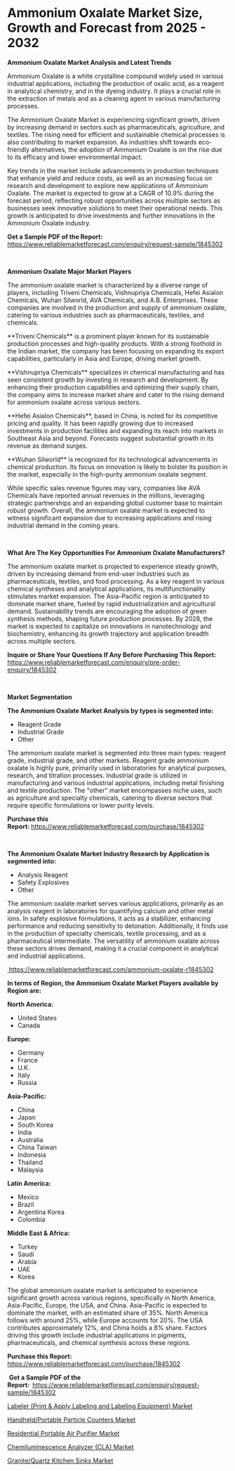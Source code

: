 <p><h1>Ammonium Oxalate Market Size, Growth and Forecast from 2025 - 2032</h1></p><p><strong>Ammonium Oxalate Market Analysis and Latest Trends</strong></p>
<p><p>Ammonium Oxalate is a white crystalline compound widely used in various industrial applications, including the production of oxalic acid, as a reagent in analytical chemistry, and in the dyeing industry. It plays a crucial role in the extraction of metals and as a cleaning agent in various manufacturing processes.</p><p>The Ammonium Oxalate Market is experiencing significant growth, driven by increasing demand in sectors such as pharmaceuticals, agriculture, and textiles. The rising need for efficient and sustainable chemical processes is also contributing to market expansion. As industries shift towards eco-friendly alternatives, the adoption of Ammonium Oxalate is on the rise due to its efficacy and lower environmental impact.</p><p>Key trends in the market include advancements in production techniques that enhance yield and reduce costs, as well as an increasing focus on research and development to explore new applications of Ammonium Oxalate. The market is expected to grow at a CAGR of 10.9% during the forecast period, reflecting robust opportunities across multiple sectors as businesses seek innovative solutions to meet their operational needs. This growth is anticipated to drive investments and further innovations in the Ammonium Oxalate industry.</p></p>
<p><strong>Get a Sample PDF of the Report:&nbsp;</strong> <a href="https://www.reliablemarketforecast.com/enquiry/request-sample/1845302?utm_campaign=3445&utm_medium=2&utm_source=Github&utm_content=ia&utm_term=01042025&utm_id=ammonium-oxalate">https://www.reliablemarketforecast.com/enquiry/request-sample/1845302</a></p>
<p>&nbsp;</p>
<p><strong>Ammonium Oxalate Major Market Players</strong></p>
<p><p>The ammonium oxalate market is characterized by a diverse range of players, including Triveni Chemicals, Vishnupriya Chemicals, Hefei Asialon Chemicals, Wuhan Silworld, AVA Chemicals, and A.B. Enterprises. These companies are involved in the production and supply of ammonium oxalate, catering to various industries such as pharmaceuticals, textiles, and chemicals.</p><p>**Triveni Chemicals** is a prominent player known for its sustainable production processes and high-quality products. With a strong foothold in the Indian market, the company has been focusing on expanding its export capabilities, particularly in Asia and Europe, driving market growth.</p><p>**Vishnupriya Chemicals** specializes in chemical manufacturing and has seen consistent growth by investing in research and development. By enhancing their production capabilities and optimizing their supply chain, the company aims to increase market share and cater to the rising demand for ammonium oxalate across various sectors.</p><p>**Hefei Asialon Chemicals**, based in China, is noted for its competitive pricing and quality. It has been rapidly growing due to increased investments in production facilities and expanding its reach into markets in Southeast Asia and beyond. Forecasts suggest substantial growth in its revenue as demand surges.</p><p>**Wuhan Silworld** is recognized for its technological advancements in chemical production. Its focus on innovation is likely to bolster its position in the market, especially in the high-purity ammonium oxalate segment.</p><p>While specific sales revenue figures may vary, companies like AVA Chemicals have reported annual revenues in the millions, leveraging strategic partnerships and an expanding global customer base to maintain robust growth. Overall, the ammonium oxalate market is expected to witness significant expansion due to increasing applications and rising industrial demand in the coming years.</p></p>
<p>&nbsp;</p>
<p><strong>What Are The Key Opportunities For Ammonium Oxalate Manufacturers?</strong></p>
<p><p>The ammonium oxalate market is projected to experience steady growth, driven by increasing demand from end-user industries such as pharmaceuticals, textiles, and food processing. As a key reagent in various chemical syntheses and analytical applications, its multifunctionality stimulates market expansion. The Asia-Pacific region is anticipated to dominate market share, fueled by rapid industrialization and agricultural demand. Sustainability trends are encouraging the adoption of green synthesis methods, shaping future production processes. By 2028, the market is expected to capitalize on innovations in nanotechnology and biochemistry, enhancing its growth trajectory and application breadth across multiple sectors.</p></p>
<p><strong>Inquire or Share Your Questions If Any Before Purchasing This Report:</strong> <a href="https://www.reliablemarketforecast.com/enquiry/pre-order-enquiry/1845302?utm_campaign=3445&utm_medium=2&utm_source=Github&utm_content=ia&utm_term=01042025&utm_id=ammonium-oxalate">https://www.reliablemarketforecast.com/enquiry/pre-order-enquiry/1845302</a></p>
<p>&nbsp;</p>
<p><strong>Market Segmentation</strong></p>
<p><strong>The Ammonium Oxalate Market Analysis by types is segmented into:</strong></p>
<p><ul><li>Reagent Grade</li><li>Industrial Grade</li><li>Other</li></ul></p>
<p><p>The ammonium oxalate market is segmented into three main types: reagent grade, industrial grade, and other markets. Reagent grade ammonium oxalate is highly pure, primarily used in laboratories for analytical purposes, research, and titration processes. Industrial grade is utilized in manufacturing and various industrial applications, including metal finishing and textile production. The "other" market encompasses niche uses, such as agriculture and specialty chemicals, catering to diverse sectors that require specific formulations or lower purity levels.</p></p>
<p><strong>Purchase this Report:&nbsp;</strong><a href="https://www.reliablemarketforecast.com/purchase/1845302?utm_campaign=3445&utm_medium=2&utm_source=Github&utm_content=ia&utm_term=01042025&utm_id=ammonium-oxalate">https://www.reliablemarketforecast.com/purchase/1845302</a></p>
<p>&nbsp;</p>
<p><strong>The Ammonium Oxalate Market Industry Research by Application is segmented into:</strong></p>
<p><ul><li>Analysis Reagent</li><li>Safety Explosives</li><li>Other</li></ul></p>
<p><p>The ammonium oxalate market serves various applications, primarily as an analysis reagent in laboratories for quantifying calcium and other metal ions. In safety explosive formulations, it acts as a stabilizer, enhancing performance and reducing sensitivity to detonation. Additionally, it finds use in the production of specialty chemicals, textile processing, and as a pharmaceutical intermediate. The versatility of ammonium oxalate across these sectors drives demand, making it a crucial component in analytical and industrial applications.</p></p>
<p><a href="https://www.reliablemarketforecast.com/ammonium-oxalate-r1845302?utm_campaign=3445&utm_medium=2&utm_source=Github&utm_content=ia&utm_term=01042025&utm_id=ammonium-oxalate">&nbsp;https://www.reliablemarketforecast.com/ammonium-oxalate-r1845302</a></p>
<p><strong>In terms of Region, the Ammonium Oxalate Market Players available by Region are:</strong></p>
<p>
    <p> <strong> North America: </strong>
        <ul>
            <li>United States</li>
            <li>Canada</li>
        </ul>
        </p> 
    <p> <strong> Europe: </strong>
        <ul>
            <li>Germany</li>
            <li>France</li>
            <li>U.K.</li>
            <li>Italy</li>
            <li>Russia</li>
        </ul>
        </p> 
    <p> <strong> Asia-Pacific: </strong>
        <ul>
            <li>China</li>
            <li>Japan</li>
            <li>South Korea</li>
            <li>India</li>
            <li>Australia</li>
            <li>China Taiwan</li>
            <li>Indonesia</li>
            <li>Thailand</li>
            <li>Malaysia</li>
        </ul>
        </p> 
    <p> <strong> Latin America: </strong>
        <ul>
            <li>Mexico</li>
            <li>Brazil</li>
            <li>Argentina Korea</li>
            <li>Colombia</li>
        </ul>
        </p> 
    <p> <strong> Middle East & Africa: </strong>
        <ul>
            <li>Turkey</li>
            <li>Saudi</li>
            <li>Arabia</li>
            <li>UAE</li>
            <li>Korea</li>
        </ul>
    </p>
    </p>
<p><p>The global ammonium oxalate market is anticipated to experience significant growth across various regions, specifically in North America, Asia-Pacific, Europe, the USA, and China. Asia-Pacific is expected to dominate the market, with an estimated share of 35%. North America follows with around 25%, while Europe accounts for 20%. The USA contributes approximately 12%, and China holds a 8% share. Factors driving this growth include industrial applications in pigments, pharmaceuticals, and chemical synthesis across these regions.</p></p>
<p><strong>Purchase this Report: </strong><a href="https://www.reliablemarketforecast.com/purchase/1845302?utm_campaign=3445&utm_medium=2&utm_source=Github&utm_content=ia&utm_term=01042025&utm_id=ammonium-oxalate">https://www.reliablemarketforecast.com/purchase/1845302</a></p>
<p>&nbsp;<strong>Get a Sample PDF of the Report:&nbsp;&nbsp;</strong><a href="https://www.reliablemarketforecast.com/enquiry/request-sample/1845302?utm_campaign=3445&utm_medium=2&utm_source=Github&utm_content=ia&utm_term=01042025&utm_id=ammonium-oxalate">https://www.reliablemarketforecast.com/enquiry/request-sample/1845302</a></p>
<p><strong></strong></p>
<p><p><a href="https://www.linkedin.com/pulse/labeler-print-apply-labeling-equipment-market-expansion-forecast-wohyc?utm_campaign=3445&utm_medium=2&utm_source=Github&utm_content=ia&utm_term=01042025&utm_id=ammonium-oxalate">Labeler (Print & Apply Labeling and Labeling Equipment) Market</a></p><p><a href="https://www.linkedin.com/pulse/latest-handheldportable-particle-counters-market-report-kcbuc?utm_campaign=3445&utm_medium=2&utm_source=Github&utm_content=ia&utm_term=01042025&utm_id=ammonium-oxalate">Handheld/Portable Particle Counters Market</a></p><p><a href="https://www.linkedin.com/pulse/residential-portable-air-purifier-market-report-in-depth-tcsef?utm_campaign=3445&utm_medium=2&utm_source=Github&utm_content=ia&utm_term=01042025&utm_id=ammonium-oxalate">Residential Portable Air Purifier Market</a></p><p><a href="https://www.linkedin.com/pulse/chemiluminescence-analyzer-cla-industry-research-report-bxzic?utm_campaign=3445&utm_medium=2&utm_source=Github&utm_content=ia&utm_term=01042025&utm_id=ammonium-oxalate">Chemiluminescence Analyzer (CLA) Market</a></p><p><a href="https://www.linkedin.com/pulse/charting-future-comprehensive-analysis-global-granitequartz-lnadc?utm_campaign=3445&utm_medium=2&utm_source=Github&utm_content=ia&utm_term=01042025&utm_id=ammonium-oxalate">Granite/Quartz Kitchen Sinks Market</a></p></p>